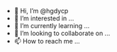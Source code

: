 - 👋 Hi, I’m @hgdycp
- 👀 I’m interested in ...
- 🌱 I’m currently learning ...
- 💞️ I’m looking to collaborate on ...
- 📫 How to reach me ...

<!---
hgdycp/hgdycp is a ✨ special ✨ repository because its `README.md` (this file) appears on your GitHub profile.
You can click the Preview link to take a look at your changes.
--->
